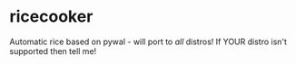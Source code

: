 # ricecooker
Automatic rice based on pywal - will port to *all* distros!
If YOUR distro isn't supported then tell me!
